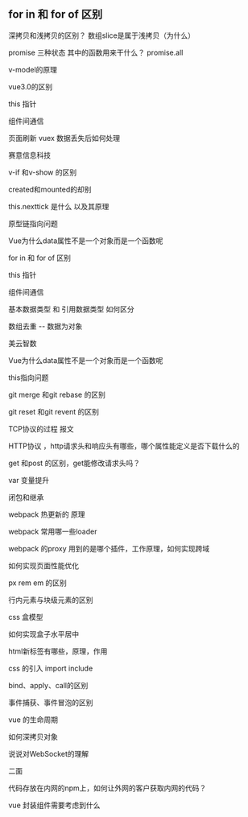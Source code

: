 ## for in 和 for of  区别

深拷贝和浅拷贝的区别？ 数组slice是属于浅拷贝（为什么）

promise 三种状态 其中的函数用来干什么？ promise.all 

v-model的原理

vue3.0的区别

this 指针

组件间通信

页面刷新 vuex 数据丢失后如何处理



赛意信息科技

v-if 和v-show 的区别

created和mounted的却别

this.nexttick 是什么 以及其原理

原型链指向问题 

Vue为什么data属性不是一个对象而是一个函数呢

for in 和 for of  区别

this 指针

组件间通信

基本数据类型 和 引用数据类型  如何区分 

数组去重 -- 数据为对象





美云智数

Vue为什么data属性不是一个对象而是一个函数呢

this指向问题

git merge 和git rebase 的区别

git reset 和git revent 的区别

TCP协议的过程 报文

HTTP协议 ，http请求头和响应头有哪些，哪个属性能定义是否下载什么的

get 和post 的区别，get能修改请求头吗？

var 变量提升

闭包和继承

webpack 热更新的 原理

webpack 常用哪一些loader

webpack 的proxy 用到的是哪个插件，工作原理，如何实现跨域

如何实现页面性能优化

px rem em 的区别

行内元素与块级元素的区别

css 盒模型

如何实现盒子水平居中

html新标签有哪些，原理，作用

css 的引入  import   include

bind、apply、call的区别

事件捕获、事件冒泡的区别

vue 的生命周期

如何深拷贝对象

说说对WebSocket的理解

二面

代码存放在内网的npm上，如何让外网的客户获取内网的代码？

vue 封装组件需要考虑到什么

